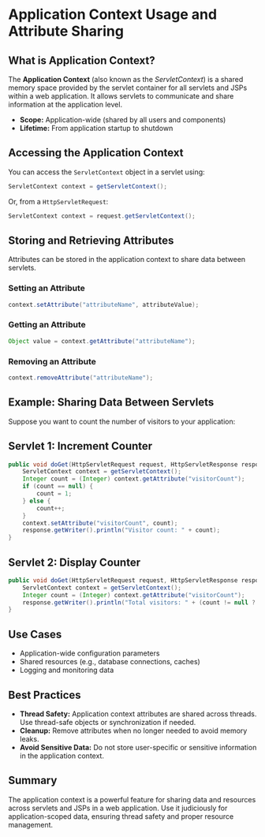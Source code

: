 # Application Context Usage and Attribute Sharing

## What is Application Context?

The **Application Context** (also known as the *ServletContext*) is a shared memory space provided by the servlet container for all servlets and JSPs within a web application. It allows servlets to communicate and share information at the application level.

- **Scope:** Application-wide (shared by all users and components)
- **Lifetime:** From application startup to shutdown

## Accessing the Application Context

You can access the `ServletContext` object in a servlet using:

```java
ServletContext context = getServletContext();
```

Or, from a `HttpServletRequest`:

```java
ServletContext context = request.getServletContext();
```

## Storing and Retrieving Attributes

Attributes can be stored in the application context to share data between servlets.

### Setting an Attribute

```java
context.setAttribute("attributeName", attributeValue);
```

### Getting an Attribute

```java
Object value = context.getAttribute("attributeName");
```

### Removing an Attribute

```java
context.removeAttribute("attributeName");
```

## Example: Sharing Data Between Servlets

Suppose you want to count the number of visitors to your application:

## Servlet 1: Increment Counter

```java
public void doGet(HttpServletRequest request, HttpServletResponse response) {
    ServletContext context = getServletContext();
    Integer count = (Integer) context.getAttribute("visitorCount");
    if (count == null) {
        count = 1;
    } else {
        count++;
    }
    context.setAttribute("visitorCount", count);
    response.getWriter().println("Visitor count: " + count);
}
```

## Servlet 2: Display Counter

```java
public void doGet(HttpServletRequest request, HttpServletResponse response) {
    ServletContext context = getServletContext();
    Integer count = (Integer) context.getAttribute("visitorCount");
    response.getWriter().println("Total visitors: " + (count != null ? count : 0));
}
```

## Use Cases

- Application-wide configuration parameters
- Shared resources (e.g., database connections, caches)
- Logging and monitoring data

## Best Practices

- **Thread Safety:** Application context attributes are shared across threads. Use thread-safe objects or synchronization if needed.
- **Cleanup:** Remove attributes when no longer needed to avoid memory leaks.
- **Avoid Sensitive Data:** Do not store user-specific or sensitive information in the application context.

## Summary

The application context is a powerful feature for sharing data and resources across servlets and JSPs in a web application. Use it judiciously for application-scoped data, ensuring thread safety and proper resource management.
